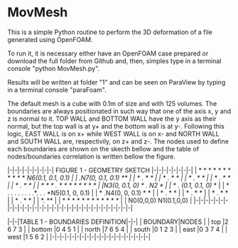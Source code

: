 # MovMesh
This is a simple Python routine to perform the 3D deformation of a file generated using OpenFOAM.

To run it, it is necessary either have an OpenFOAM case prepared or download the full folder from Github and, then, simples type in a terminal console "python MovMesh.py".

Results will be written at folder "1" and can be seen on ParaView by typing in a terminal console "paraFoam".

The default mesh is a cube with 0.1m of size and with 125 volumes. The boundaries are always positionated in such way that one of the axis x, y and z is normal to it. TOP WALL and BOTTOM WALL have the y axis as their normal, but the top wall is at y+ and the bottom wall is at y-. Following this logic, EAST WALL is on x+ while WEST WALL is on x- and NORTH WALL and SOUTH WALL are, respectivily, on z+ and z-. The nodes used to define each boundaries are shown on the skecth bellow and the table of nodes/boundaries correlation is written bellow the figure.

|-|-|-|-|-|-|-|-|-| FIGURE 1 - GEOMETRY SKETCH  |-|-|-|-|-|-|-|-|
|		       * * * * * * * * * * * *N6(0.1, 0.1, 0.1)	|
|		      *.N7(0, 0.1, 0.1)     **			|
|		     * .                   * *			|
|		    *  .                  *  *			|
|		   *   .                 *   *			|
|		  *    .                *    *			|
|		 *     .               *     *			|
|	        * * * *.* * * * * * * *      *			|
|N3(0, 0.1, 0)	*      .            N2*      *			|
|		*      . (0.1, 0.1, 0)*      *			|
|		*      . . . . . . . .*. . . *N5(0.1, 0, 0.1) 	|
|		*     .N4(0, 0, 0.1)  *     *			|
|		*    .                *    *			|
|		*   .                 *   *			|
|		*  .                  *  *			|
|		* .                   * *			|
|		*.                    **			|
|		* * * * * * * * * * * *				|
|           N0(0,0,0)             N1(0.1,0,0) 			|
|-|-|-|-|-|-|-|-|-|-|-|-|-|-|-|-|-|-|-|-|-|-|-|-|-|-|-|-|-|-|-|-|

|-|-|TABLE 1 - BOUNDARIES DEFINITION|-|-|
|	BOUNDARY|NODES			|
|	 top	|2 6 7 3		|
|	 bottom	|0 4 5 1		|
|	 north	|7 6 5 4		|
|	 south	|0 1 2 3		|
|	 east	|0 3 7 4		|
|	 west	|1 5 6 2		|
|-|-|-|-|-|-|-|-|-|-|-|-|-|-|-|-|-|-|-|-|
